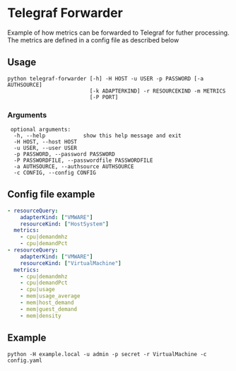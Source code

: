 # Telegraf Forwarder

Example of how metrics can be forwarded to Telegraf for futher processing. The metrics are defined in a
config file as described below 

## Usage

```
python telegraf-forwarder [-h] -H HOST -u USER -p PASSWORD [-a AUTHSOURCE]
                          [-k ADAPTERKIND] -r RESOURCEKIND -m METRICS
                          [-P PORT]
```

### Arguments
```
 optional arguments:
  -h, --help            show this help message and exit
  -H HOST, --host HOST
  -u USER, --user USER
  -p PASSWORD, --password PASSWORD
  -P PASSWORDFILE, --passwordfile PASSWORDFILE
  -a AUTHSOURCE, --authsource AUTHSOURCE
  -c CONFIG, --config CONFIG
```

## Config file example
```yaml
- resourceQuery:
    adapterKind: ["VMWARE"]
    resourceKind: ["HostSystem"]
  metrics:
    - cpu|demandmhz
    - cpu|demandPct
- resourceQuery:
    adapterKind: ["VMWARE"]
    resourceKind: ["VirtualMachine"]
  metrics:
    - cpu|demandmhz
    - cpu|demandPct
    - cpu|usage
    - mem|usage_average
    - mem|host_demand
    - mem|guest_demand
    - mem|density
```

## Example 
```commandline
python -H example.local -u admin -p secret -r VirtualMachine -c config.yaml
```

